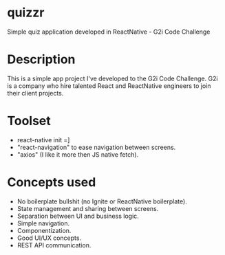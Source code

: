 # quizzr
Simple quiz application developed in ReactNative - G2i Code Challenge

# Description
This is a simple app project I've developed to the G2i Code Challenge. G2i is a company who hire talented React and ReactNative engineers to join their client projects.

# Toolset
- react-native init =]
- "react-navigation" to ease navigation between screens.
- "axios" (I like it more then JS native fetch).

# Concepts used
- No boilerplate bullshit (no Ignite or ReactNative boilerplate).
- State management and sharing between screens.
- Separation between UI and business logic.
- Simple navigation.
- Componentization.
- Good UI/UX concepts.
- REST API communication.
